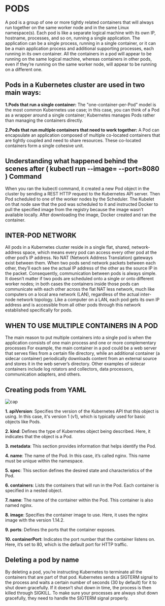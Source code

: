 # PODS
A pod is a group of one or more tightly related containers that will always run
together on the same worker node and in the same Linux namespace(s). Each pod
is like a separate logical machine with its own IP, hostname, processes, and so on,
running a single application. The application can be a single process, running in a
single container, or it can be a main application process and additional supporting
processes, each running in its own container. All the containers in a pod will appear
to be running on the same logical machine, whereas containers in other pods, even
if they’re running on the same worker node, will appear to be running on a different one.

## Pods in a Kubernetes cluster are used in two main ways:
**1.Pods that run a single container:** The "one-container-per-Pod" model is the most common Kubernetes use case; 
in this case, you can think of a Pod as a wrapper around a single container; Kubernetes manages Pods rather than managing the containers directly.

**2.Pods that run multiple containers that need to work together:** A Pod can encapsulate an application composed of multiple co-located containers that are tightly coupled and need to share resources. 
These co-located containers form a single cohesive unit.

## Understanding what happened behind the scenes after ( kubectl run <name> --image=<image-name> --port=8080 ) Command
When you ran the kubectl command, it created a new Pod
object in the cluster by sending a REST HTTP request to the Kubernetes API server.
Then Pod scheduled to one
of the worker nodes by the Scheduler. The Kubelet on that node saw that the pod was
scheduled to it and instructed Docker to pull the specified image from the registry
because the image wasn’t available locally. After downloading the image, Docker created and ran the container.

## INTER-POD NETWORK
All pods in a Kubernetes cluster reside in a single flat, shared, network-address space, which means every pod can access every other pod at the other pod’s IP address. No NAT (Network Address Translation) gateways exist between them.
When two pods send network packets between each other, they’ll each see the actual IP address of the other as the source IP in the packet.
Consequently, communication between pods is always simple. It doesn’t matter if two
pods are scheduled onto a single or onto different worker nodes; in both cases the
containers inside those pods can communicate with each other across the flat NAT less network, much like computers on a local area network (LAN), regardless of the
actual inter-node network topology. Like a computer on a LAN, each pod gets its own
IP address and is accessible from all other pods through this network established specifically for pods.

## WHEN TO USE MULTIPLE CONTAINERS IN A POD
The main reason to put multiple containers into a single pod is when the application
consists of one main process and one or more complementary processes For example, the main container in a pod could be a web server that serves files from
a certain file directory, while an additional container (a sidecar container) periodically downloads content from an external source and stores it in the web server’s
directory.
 Other examples of sidecar containers include log rotators and collectors, data processors, communication adapters, and others.

 ## Creating pods from YAML
 ![cap](https://github.com/user-attachments/assets/937e53af-d428-44c9-9b69-a41c0998c2bb)

 **1. apiVersion**: Specifies the version of the Kubernetes API that this object is using. In this case, it's version 1 (v1), which is typically used for basic objects like 
 Pods.

 **2. kind**: Defines the type of Kubernetes object being described. Here, it indicates that the object is a Pod.

 **3. metadata**: This section provides information that helps identify the Pod.

 **4. name**: The name of the Pod. In this case, it’s called nginx. This name must be unique within the namespace.

 **5. spec**: This section defines the desired state and characteristics of the Pod.

 **6. containers**: Lists the containers that will run in the Pod. Each container is specified in a nested object.

 **7. name**: The name of the container within the Pod. This container is also named nginx.

 **8. image**: Specifies the container image to use. Here, it uses the nginx image with the version 1.14.2.

 **9. ports**: Defines the ports that the container exposes.

 **10. containerPort**: Indicates the port number that the container listens on. Here, it’s set to 80, which is the default port for HTTP traffic.

 ## Deleting a pod by name
 By deleting a pod, you’re instructing Kubernetes to terminate all the containers that are
part of that pod. Kubernetes sends a SIGTERM signal to the process and waits a certain
number of seconds (30 by default) for it to shut down gracefully. If it doesn’t shut down
in time, the process is then killed through SIGKILL. To make sure your processes are
always shut down gracefully, they need to handle the SIGTERM signal properly. 
